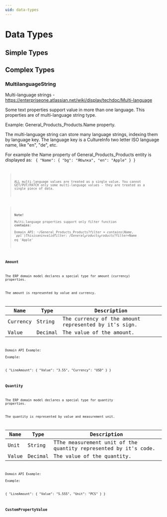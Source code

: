 ```yaml
---
uid: data-types
---
```

# Data Types

## Simple Types

## Complex Types

### MultilanguageString

Multi-language strings - https://enterpriseone.atlassian.net/wiki/display/techdoc/Multi-language

Some text properties support value in more than one language. This properties are of multi-language string type.

Example: General_Products_Products.Name property.

The multi-language string can store many language strings, indexing them by language key. The language key is a CultureInfo two letter ISO language name, like "en", "de", etc.

For example the Name property of General_Products_Products entity is displayed as:
<code>
{
  "Name": {
	  "bg": "Ябълка",
	  "en": "Apple"
  }
}
<code>

>ALL multi-language values are treated as a single value. You cannot GET/PUT/PATCH only some multi-language values - they are treated as a single piece of data.

> **Note!**  
> Multi-language properties support only filter function **contains**:  
> Domain API: 
> ~/General_Products_Products?$filter=contains(Name,'ppl')  
> This is an invalid filter:  
> ~/General_Products_Products?$filter=Name eq 'Apple'  

### Amount

The ERP domain model declares a special type for amount (currency) properties.

The amount is represented by value and currency.

| Name | Type | Description |
| --- | --- | --- |
| Currency | String | The currency of the amount represented by it's sign. |
| Value | Decimal | The value of the amount. |

Domain API Example:  
Example:

{
  "LineAmount": {
    "Value": "3.55",
    "Currency": "USD"
  }
}

### Quantity

The ERP domain model declares a special type for quantity properties.

The quantity is represented by value and measurement unit.

| Name | Type | Description |
| --- | --- | --- |
| Unit | String | TThe measurement unit of the quantity represented by it's code. |
| Value | Decimal | The value of the quantity. |

Domain API Example:  
Example:

{
  "LineAmount": {
    "Value": "5.555",
    "Unit": "PCS"
  }
}

### CustomPropertyValue
